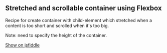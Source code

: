 ## Stretched and scrollable container using Flexbox

Recipe for create container with child-element which stretched when
a content is too short and scrolled when it's too big.

Note: need to specify the height of the container.

[Show on jsfiddle](https://jsfiddle.net/re5pawn/svtj6e79/)